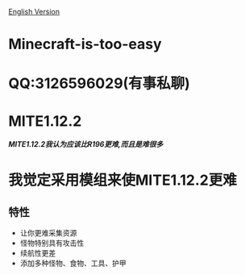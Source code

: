 [English Version](https://github.com/l3126596029/Minecraft-is-too-easy/blob/master/README_English.md)
# Minecraft-is-too-easy
# QQ:3126596029(有事私聊)
# MITE1.12.2
**_MITE1.12.2我认为应该比R196更难,而且是难很多_**
# 我觉定采用模组来使MITE1.12.2更难
## 特性
* 让你更难采集资源
* 怪物特别具有攻击性
* 续航性更差
* 添加多种怪物、食物、工具、护甲

